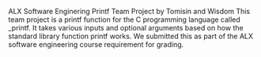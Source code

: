 ALX Software Enginering Printf Team Project by Tomisin and Wisdom
This team project is a printf function for the C programming language called \_printf. It takes various inputs and optional arguments based on how the standard library function printf works. We submitted this as part of the ALX software engineering course requirement for grading.
